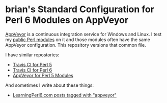# brian's Standard Configuration for Perl 6 Modules on AppVeyor

[AppVeyor](https://www.appveyor.com) is a continuous integration service for Windows and Linux. I test my [public Perl modules](https://github.com/briandfoy) on it and those modules often have the same AppVeyor configuration. This repository versions that common file.

I have similar repostories:

* [Travis CI for Perl 5](https://github.com/briandfoy/brians_perl_modules_travis_config)
* [Travis CI for Perl 6](https://github.com/briandfoy/brians_perl6_modules_travis_config)
* [AppVeyor for Perl 5 Modules](https://github.com/briandfoy/brians_perl_modules_appveyor_config)

And sometimes I write about these things:

* [LearningPerl6.com posts tagged with "appveyor"](https://www.learningperl6.com/tag/appveyor/)
